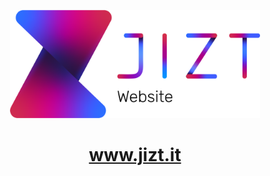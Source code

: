 <p align="center"><a href="https://www.jizt.it"><img width="400" src="https://github.com/jizt-it/jizt-website/blob/main/assets/img/jizt-website.png" alt="JIZT Website"></a></p>

<h1 align="center"><a href="https://www.jizt.it">www.jizt.it</a></h1>
